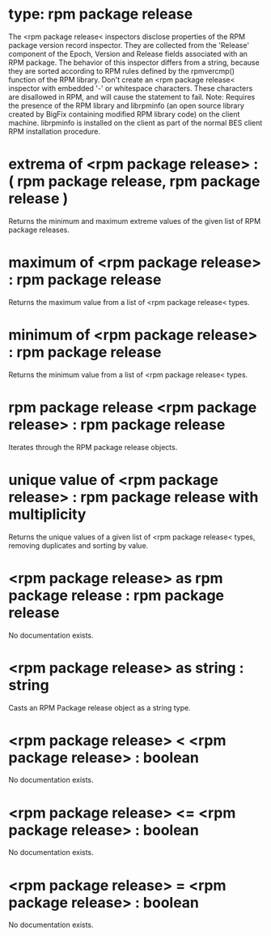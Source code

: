# type: rpm package release

The &lt;rpm package release&lt; inspectors disclose properties of the RPM package version record inspector. They are collected from the &#39;Release&#39; component of the Epoch, Version and Release fields associated with an RPM package. The behavior of this inspector differs from a string, because they are sorted according to RPM rules defined by the rpmvercmp() function of the RPM library. Don&#39;t create an &lt;rpm package release&lt; inspector with embedded &#39;-&#39; or whitespace characters. These characters are disallowed in RPM, and will cause the statement to fail. Note: Requires the presence of the RPM library and librpminfo (an open source library created by BigFix containing modified RPM library code) on the client machine. librpminfo is installed on the client as part of the normal BES client RPM installation procedure.

# extrema of &lt;rpm package release&gt; : ( rpm package release, rpm package release )

Returns the minimum and maximum extreme values of the given list of RPM package releases.

# maximum of &lt;rpm package release&gt; : rpm package release

Returns the maximum value from a list of &lt;rpm package release&lt; types.

# minimum of &lt;rpm package release&gt; : rpm package release

Returns the minimum value from a list of &lt;rpm package release&lt; types.

# rpm package release &lt;rpm package release&gt; : rpm package release

Iterates through the RPM package release objects.

# unique value of &lt;rpm package release&gt; : rpm package release with multiplicity

Returns the unique values of a given list of &lt;rpm package release&lt; types, removing duplicates and sorting by value.

# &lt;rpm package release&gt; as rpm package release : rpm package release

No documentation exists.

# &lt;rpm package release&gt; as string : string

Casts an RPM Package release object as a string type.

# &lt;rpm package release&gt; &lt; &lt;rpm package release&gt; : boolean

No documentation exists.

# &lt;rpm package release&gt; &lt;= &lt;rpm package release&gt; : boolean

No documentation exists.

# &lt;rpm package release&gt; = &lt;rpm package release&gt; : boolean

No documentation exists.
